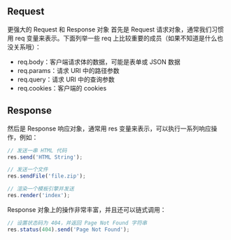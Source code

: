 ## Request

更强大的 Request 和 Response 对象
首先是 Request 请求对象，通常我们习惯用 req 变量来表示。下面列举一些 req 上比较重要的成员（如果不知道是什么也没关系哦）：

- req.body：客户端请求体的数据，可能是表单或 JSON 数据
- req.params：请求 URI 中的路径参数
- req.query：请求 URI 中的查询参数
- req.cookies：客户端的 cookies


## Response
然后是 Response 响应对象，通常用 res 变量来表示，可以执行一系列响应操作，例如：

```javascript
// 发送一串 HTML 代码
res.send('HTML String');

// 发送一个文件
res.sendFile('file.zip');

// 渲染一个模板引擎并发送
res.render('index');
```
Response 对象上的操作非常丰富，并且还可以链式调用：


```javascript
// 设置状态码为 404，并返回 Page Not Found 字符串
res.status(404).send('Page Not Found');
```